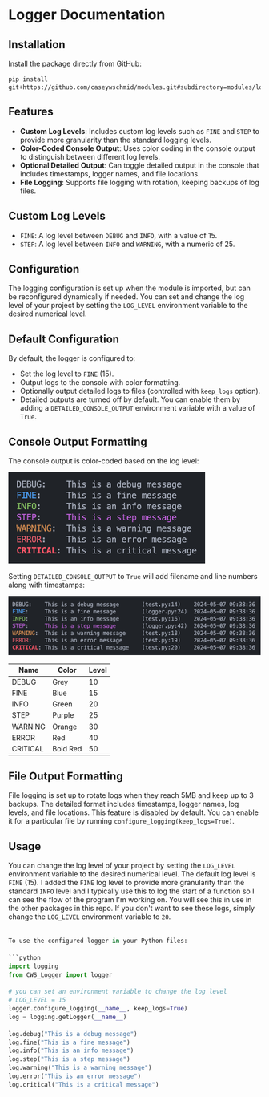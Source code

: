 # Logger Documentation

## Installation

Install the package directly from GitHub:

```terminal
pip install git+https://github.com/caseywschmid/modules.git#subdirectory=modules/logs/logger
```

## Features

- **Custom Log Levels**: Includes custom log levels such as `FINE` and
  `STEP` to provide more granularity than the standard logging levels.
- **Color-Coded Console Output**: Uses color coding in the console output to
  distinguish between different log levels.
- **Optional Detailed Output**: Can toggle detailed output in the console that
  includes timestamps, logger names, and file locations.
- **File Logging**: Supports file logging with rotation, keeping backups of log
  files.

## Custom Log Levels

- `FINE`: A log level between `DEBUG` and `INFO`, with a value of 15.
- `STEP`: A log level between `INFO` and `WARNING`, with a numeric of 25.

## Configuration

The logging configuration is set up when the module is imported, but can be
reconfigured dynamically if needed. You can set and change the log level of your
project by setting the `LOG_LEVEL` environment variable to the desired numerical
level.

## Default Configuration

By default, the logger is configured to:

- Set the log level to `FINE` (15).
- Output logs to the console with color formatting.
- Optionally output detailed logs to files (controlled with `keep_logs` option).
- Detailed outputs are turned off by default. You can enable them by adding a
  `DETAILED_CONSOLE_OUTPUT` environment variable with a value of `True`.

## Console Output Formatting

The console output is color-coded based on the log level:

![image of terminal styling for logger](logger_image.png)

Setting `DETAILED_CONSOLE_OUTPUT` to `True` will add filename and line numbers
along with timestamps:

![image of detailed terminal styling for logger](detailed_logger_image.png)

| Name     | Color    | Level |
| -------- | -------- | ----- |
| DEBUG    | Grey     | 10    |
| FINE     | Blue     | 15    |
| INFO     | Green    | 20    |
| STEP     | Purple   | 25    |
| WARNING  | Orange   | 30    |
| ERROR    | Red      | 40    |
| CRITICAL | Bold Red | 50    |

## File Output Formatting

File logging is set up to rotate logs when they reach 5MB and keep up to 3
backups. The detailed format includes timestamps, logger names, log levels, and
file locations. This feature is disabled by default. You can enable it for a
particular file by running `configure_logging(keep_logs=True)`.

## Usage

You can change the log level of your project by setting the `LOG_LEVEL`
environment variable to the desired numerical level. The default log level is
`FINE` (15). I added the `FINE` log level to provide more granularity than the
standard `INFO` level and I typically use this to log the start of a function so
I can see the flow of the program I'm working on. You will see this in use in
the other packages in this repo. If you don't want to see these logs, simply
change the `LOG_LEVEL` environment variable to `20`.

```python

To use the configured logger in your Python files:

```python
import logging
from CWS_Logger import logger

# you can set an environment variable to change the log level
# LOG_LEVEL = 15
logger.configure_logging(__name__, keep_logs=True)
log = logging.getLogger(__name__)

log.debug("This is a debug message")
log.fine("This is a fine message")
log.info("This is an info message")
log.step("This is a step message")
log.warning("This is a warning message")
log.error("This is an error message")
log.critical("This is a critical message")
```
